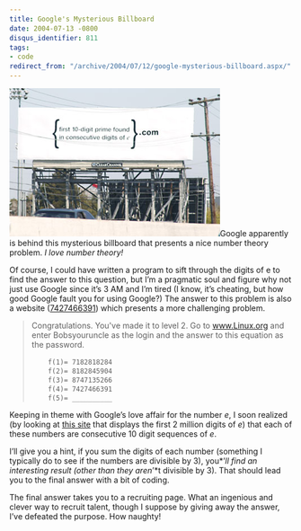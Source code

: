 ```yaml
---
title: Google's Mysterious Billboard
date: 2004-07-13 -0800
disqus_identifier: 811
tags:
- code
redirect_from: "/archive/2004/07/12/google-mysterious-billboard.aspx/"
---
```


![](/images/googlebillboard.jpg)Google apparently is behind this
mysterious billboard that presents a nice number theory problem. *I love
number theory!*

Of course, I could have written a program to sift through the digits of
e to find the answer to this question, but I’m a pragmatic soul and
figure why not just use Google since it’s 3 AM and I’m tired (I know,
it’s cheating, but how good Google fault you for using Google?) The
answer to this problem is also a website
([7427466391](http://www.7427466391.com/ "digits")) which presents a
more challenging problem.

> Congratulations. You've made it to level 2. Go to www.Linux.org and
> enter Bobsyouruncle as the login and the answer to this equation as
> the password.
>
>         f(1)= 7182818284
>         f(2)= 8182845904
>         f(3)= 8747135266
>         f(4)= 7427466391
>         f(5)= __________

Keeping in theme with Google’s love affair for the number *e*, I soon
realized (by looking at [this
site](http://antwrp.gsfc.nasa.gov/htmltest/gifcity/e.2mil "Digits of e")
that displays the first 2 million digits of *e*) that each of these
numbers are consecutive 10 digit sequences of *e*.

I’ll give you a hint, if you sum the digits of each number (something I
typically do to see if the numbers are divisible by 3), you*’*ll find an
interesting result (other than they aren*’*t divisible by 3). That
should lead you to the final answer with a bit of coding.

The final answer takes you to a recruiting page. What an ingenious and
clever way to recruit talent, though I suppose by giving away the
answer, I’ve defeated the purpose. How naughty!

